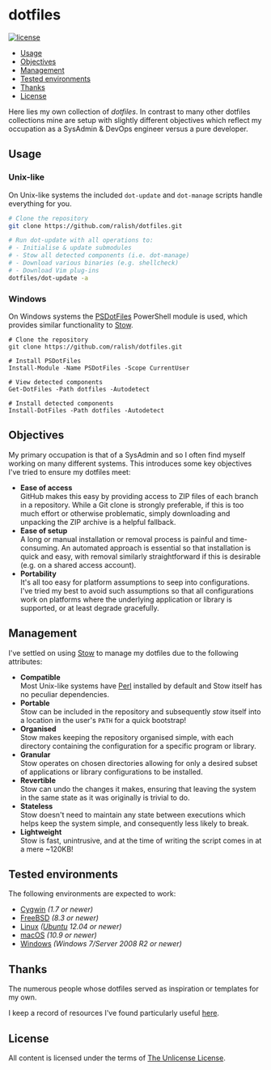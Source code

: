 dotfiles
========

[![license](https://img.shields.io/github/license/ralish/dotfiles)](https://choosealicense.com/licenses/unlicense/)

- [Usage](#usage)
- [Objectives](#objectives)
- [Management](#management)
- [Tested environments](#tested-environments)
- [Thanks](#thanks)
- [License](#license)

Here lies my own collection of *dotfiles*. In contrast to many other dotfiles collections mine are setup with slightly different objectives which reflect my occupation as a SysAdmin & DevOps engineer versus a pure developer.

Usage
-----

### Unix-like

On Unix-like systems the included `dot-update` and `dot-manage` scripts handle everything for you.

```bash
# Clone the repository
git clone https://github.com/ralish/dotfiles.git

# Run dot-update with all operations to:
# - Initialise & update submodules
# - Stow all detected components (i.e. dot-manage)
# - Download various binaries (e.g. shellcheck)
# - Download Vim plug-ins
dotfiles/dot-update -a
```

### Windows

On Windows systems the [PSDotFiles](https://github.com/ralish/PSDotFiles) PowerShell module is used, which provides similar functionality to [Stow](https://www.gnu.org/software/stow/).

```pwsh
# Clone the repository
git clone https://github.com/ralish/dotfiles.git

# Install PSDotFiles
Install-Module -Name PSDotFiles -Scope CurrentUser

# View detected components
Get-DotFiles -Path dotfiles -Autodetect

# Install detected components
Install-DotFiles -Path dotfiles -Autodetect
```

Objectives
----------

My primary occupation is that of a SysAdmin and so I often find myself working on many different systems. This introduces some key objectives I've tried to ensure my dotfiles meet:

- **Ease of access**  
  GitHub makes this easy by providing access to ZIP files of each branch in a repository. While a Git clone is strongly preferable, if this is too much effort or otherwise problematic, simply downloading and unpacking the ZIP archive is a helpful fallback.
- **Ease of setup**  
  A long or manual installation or removal process is painful and time-consuming. An automated approach is essential so that installation is quick and easy, with removal similarly straightforward if this is desirable (e.g. on a shared access account).
- **Portability**  
  It's all too easy for platform assumptions to seep into configurations. I've tried my best to avoid such assumptions so that all configurations work on platforms where the underlying application or library is supported, or at least degrade gracefully.

Management
----------

I've settled on using [Stow](https://www.gnu.org/software/stow/) to manage my dotfiles due to the following attributes:

- **Compatible**  
  Most Unix-like systems have [Perl](https://www.perl.org/) installed by default and Stow itself has no peculiar dependencies.
- **Portable**  
  Stow can be included in the repository and subsequently *stow* itself into a location in the user's `PATH` for a quick bootstrap!
- **Organised**  
  Stow makes keeping the repository organised simple, with each directory containing the configuration for a specific program or library.
- **Granular**  
  Stow operates on chosen directories allowing for only a desired subset of applications or library configurations to be installed.
- **Revertible**  
  Stow can undo the changes it makes, ensuring that leaving the system in the same state as it was originally is trivial to do.
- **Stateless**  
  Stow doesn't need to maintain any state between executions which helps keep the system simple, and consequently less likely to break.
- **Lightweight**  
  Stow is fast, unintrusive, and at the time of writing the script comes in at a mere ~120KB!

Tested environments
-------------------

The following environments are expected to work:

- [Cygwin](https://www.cygwin.com/) *(1.7 or newer)*
- [FreeBSD](https://www.freebsd.org/) *(8.3 or newer)*
- [Linux](https://www.kernel.org/) *([Ubuntu](https://www.ubuntu.com/) 12.04 or newer)*
- [macOS](https://www.apple.com/macos/) *(10.9 or newer)*
- [Windows](https://www.microsoft.com/windows/) *(Windows 7/Server 2008 R2 or newer)*

Thanks
------

The numerous people whose dotfiles served as inspiration or templates for my own.

I keep a record of resources I've found particularly useful [here](doc/POSTERITY.md).

License
-------

All content is licensed under the terms of [The Unlicense License](LICENSE).

